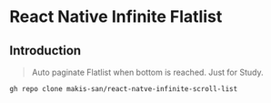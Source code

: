 # React Native Infinite Flatlist

## Introduction

> Auto paginate Flatlist when bottom is reached. Just for Study.

```bash
gh repo clone makis-san/react-natve-infinite-scroll-list
```
